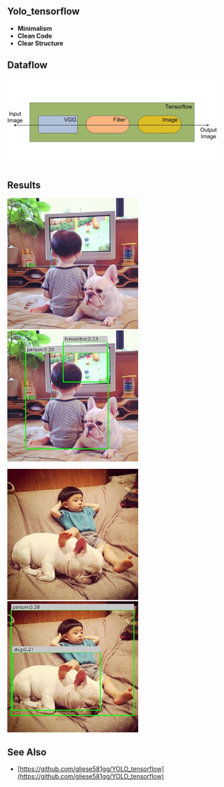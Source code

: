 ## Yolo_tensorflow
 - __Minimalism__
 - __Clean Code__
 - __Clear Structure__
 
## Dataflow
<img src="./dataflow.jpg" width="480px" height="200px" />

## Results
<img src="examples/test_1.jpg" width="300px" height="300px" /> &#8194; <img src="examples/output_1.jpg" width="300px" height="300px" />

<img src="examples/test_2.jpg" width="300px" height="300px" /> &#8194; <img src="examples/output_2.jpg" width="300px" height="300px" />

## See Also
 - [https://github.com/gliese581gg/YOLO_tensorflow](https://github.com/gliese581gg/YOLO_tensorflow)
